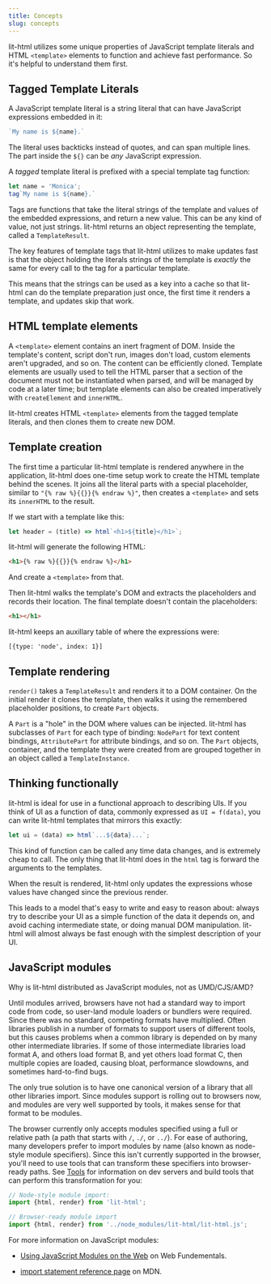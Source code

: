 ```yaml
---
title: Concepts
slug: concepts
---
```


lit-html utilizes some unique properties of JavaScript template literals and HTML `<template>` elements to function and achieve fast performance. So it's helpful to understand them first.

## Tagged Template Literals

A JavaScript template literal is a string literal that can have JavaScript expressions embedded in it:

```js
`My name is ${name}.`
```

The literal uses backticks instead of quotes, and can span multiple lines. The part inside the `${}` can be _any_ JavaScript expression.

A _tagged_ template literal is prefixed with a special template tag function:

```js
let name = 'Monica';
tag`My name is ${name}.`
```

Tags are functions that take the literal strings of the template and values of the embedded expressions, and return a new value. This can be any kind of value, not just strings. lit-html returns an object representing the template, called a `TemplateResult`.

The key features of template tags that lit-html utilizes to make updates fast is that the object holding the literals strings of the template is _exactly_ the same for every call to the tag for a particular template.

This means that the strings can be used as a key into a cache so that lit-html can do the template preparation just once, the first time it renders a template, and updates skip that work.

## HTML template elements

A `<template>` element contains an inert fragment of DOM. Inside the template's content, script don't run, images don't load, custom elements aren't upgraded, and so on. The content can be efficiently cloned. Template elements are usually used to tell the HTML parser that a section of the document must not be instantiated when parsed, and will be managed by code at a later time; but template elements can also be created imperatively with `createElement` and `innerHTML`.

lit-html creates HTML `<template>` elements from the tagged template literals, and then clones them to create new DOM.

## Template creation

The first time a particular lit-html template is rendered anywhere in the application, lit-html does one-time setup work to create the HTML template behind the scenes. It joins all the literal parts with a special placeholder, similar to `"{% raw %}{{}}{% endraw %}"`, then creates a `<template>` and sets its `innerHTML` to the result.

If we start with a template like this:

```js
let header = (title) => html`<h1>${title}</h1>`;
```

lit-html will generate the following HTML:

```html
<h1>{% raw %}{{}}{% endraw %}</h1>
```

And create a `<template>` from that.

Then lit-html walks the template's DOM and extracts the placeholders and records their location. The final template doesn't contain the placeholders:

```html
<h1></h1>
```

lit-html keeps an auxillary table of where the expressions were:

`[{type: 'node', index: 1}]`

## Template rendering

`render()` takes a `TemplateResult` and renders it to a DOM container. On the initial render it clones the template, then walks it using the remembered placeholder positions, to create `Part` objects.

A `Part` is a "hole" in the DOM where values can be injected. lit-html has subclasses of `Part` for each type of binding: `NodePart` for text content bindings, `AttributePart` for attribute bindings, and so on. The `Part` objects, container, and the template they were created from are grouped together in an object called a `TemplateInstance`.

## Thinking functionally

lit-html is ideal for use in a functional approach to describing UIs. If you think of UI as a function of data, commonly expressed as `UI = f(data)`, you can write lit-html templates that mirrors this exactly:

```js
let ui = (data) => html`...${data}...`;
```

This kind of function can be called any time data changes, and is extremely cheap to call. The only thing that lit-html does in the `html` tag is forward the arguments to the templates.

When the result is rendered, lit-html only updates the expressions whose values have changed since the previous render.

This leads to a model that's easy to write and easy to reason about: always try to describe your UI as a simple function of the data it depends on, and avoid caching intermediate state, or doing manual DOM manipulation. lit-html will almost always be fast enough with the simplest description of your UI.

## JavaScript modules

Why is lit-html distributed as JavaScript modules, not as UMD/CJS/AMD?

Until modules arrived, browsers have not had a standard way to import code from code, so user-land module loaders or bundlers were required. Since there was no standard, competing formats have multiplied. Often libraries  publish in a number of formats to support users of different tools, but this causes problems when a common library is depended on by many other intermediate libraries. If some of those intermediate libraries load format A, and others load format B, and yet others load format C, then multiple copies are loaded, causing bloat, performance slowdowns, and sometimes hard-to-find bugs.

The only true solution is to have one canonical version of a library that all other libraries import. Since modules support is rolling out to browsers now, and modules are very well supported by tools, it makes sense for that format to be modules.

The browser currently only accepts modules specified using a full or relative path (a path that starts with `/`, `./`, or `../`). For ease of authoring, many developers prefer to import modules by name (also known as node-style module specifiers). Since this isn't currently supported in the browser, you'll need to use tools that can transform these specifiers into browser-ready paths. See [Tools](tools) for information on dev servers and build tools that can perform this transformation for you:

```js
// Node-style module import:
import {html, render} from 'lit-html';
```

```js
// Browser-ready module import
import {html, render} from '../node_modules/lit-html/lit-html.js';
```

For more information on JavaScript modules:

*   [Using JavaScript Modules on the Web](https://developers.google.com/web/fundamentals/primers/modules) on Web Fundementals.

*   [import statement reference page](https://developer.mozilla.org/en-US/docs/Web/JavaScript/Reference/Statements/import) on MDN.
